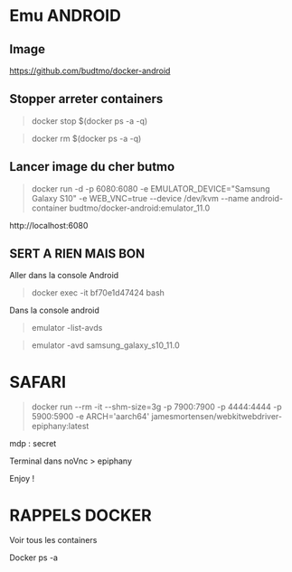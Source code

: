 # Emu ANDROID

## Image

https://github.com/budtmo/docker-android

## Stopper arreter containers

> docker stop $(docker ps -a -q)

> docker rm $(docker ps -a -q)

## Lancer image du cher butmo

> docker run -d -p 6080:6080 -e EMULATOR_DEVICE="Samsung Galaxy S10" -e WEB_VNC=true --device /dev/kvm --name android-container budtmo/docker-android:emulator_11.0

http://localhost:6080

## SERT A RIEN MAIS BON

Aller dans la console Android 

> docker exec -it bf70e1d47424 bash

Dans la console android

> emulator -list-avds

> emulator -avd samsung_galaxy_s10_11.0

# SAFARI

> docker run --rm -it --shm-size=3g -p 7900:7900 -p 4444:4444 -p 5900:5900 -e ARCH='aarch64' jamesmortensen/webkitwebdriver-epiphany:latest

mdp : secret

Terminal dans noVnc > epiphany

Enjoy !

# RAPPELS DOCKER

Voir tous les containers

Docker ps -a

